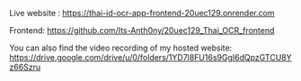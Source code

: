 Live website : https://thai-id-ocr-app-frontend-20uec129.onrender.com

Frontend: https://github.com/Its-Anth0ny/20uec129_Thai_OCR_frontend

You can also find the video recording of my hosted website: https://drive.google.com/drive/u/0/folders/1YD7l8FU16s9GgI6dQpzGTCU8Yz66Szru
